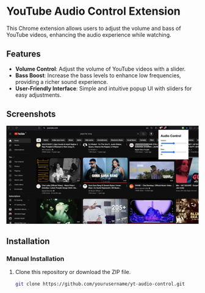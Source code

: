 # YouTube Audio Control Extension

This Chrome extension allows users to adjust the volume and bass of YouTube videos, enhancing the audio experience while watching.

## Features

- **Volume Control**: Adjust the volume of YouTube videos with a slider.
- **Bass Boost**: Increase the bass levels to enhance low frequencies, providing a richer sound experience.
- **User-Friendly Interface**: Simple and intuitive popup UI with sliders for easy adjustments.

## Screenshots

![Screenshot of the Extension](sample.png) <!-- Replace with an actual screenshot if available -->

## Installation

### Manual Installation

1. Clone this repository or download the ZIP file.
   ```bash
   git clone https://github.com/yourusername/yt-audio-control.git
